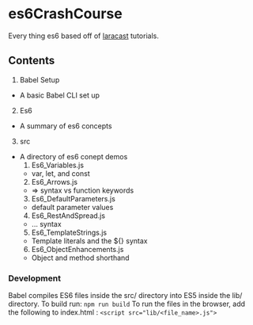 # es6CrashCourse
Every thing es6 based off of [laracast](https://laracasts.com) tutorials.

## Contents
1. Babel Setup
  - A basic Babel CLI set up
2. Es6
  - A summary of es6 concepts
3. src
  - A directory of es6 conept demos
    1. Es6_Variables.js
      - var, let, and const
    2. Es6_Arrows.js
      - => syntax vs function keywords
    3. Es6_DefaultParameters.js
      - default parameter values
    4. Es6_RestAndSpread.js
      - ... syntax
    5. Es6_TemplateStrings.js
      - Template literals and the ${} syntax
    6. Es6_ObjectEnhancements.js
      - Object and method shorthand

### Development
Babel compiles ES6 files inside the src/ directory into ES5 inside the lib/ directory.
To build run:
``` npm run build ```
To run the files in the browser, add the following to index.html :
```<script src="lib/<file_name>.js">```
